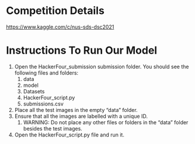 # Competition Details
https://www.kaggle.com/c/nus-sds-dsc2021

# Instructions To Run Our Model
1. Open the HackerFour_submission submission folder. You should see the following files and folders:
    1.	data
    2.	model
    3.	Datasets
    4.	HackerFour_script.py
    5.	submissions.csv
2.	Place all the test images in the empty “data” folder.
3.	Ensure that all the images are labelled with a unique ID.
    1. WARNING: Do not place any other files or folders in the “data” folder besides the test images.
4.	Open the HackerFour_script.py file and run it.
